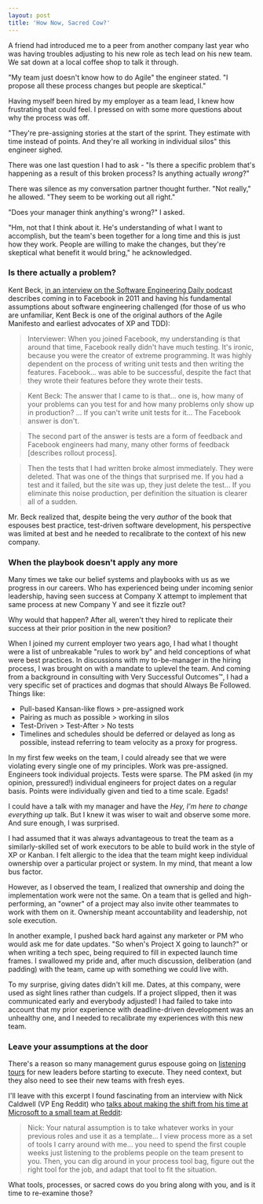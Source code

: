 ```yaml
---
layout: post
title: 'How Now, Sacred Cow?'
---
```


A friend had introduced me to a peer from another company last year who was having troubles adjusting to his new role as tech lead on his new team. We sat down at a local coffee shop to talk it through.

"My team just doesn't know how to do Agile" the engineer stated. "I propose all these process changes but people are  skeptical."

Having myself been hired by my employer as a team lead, I knew how frustrating that could feel. I pressed on with some more questions about why the process was off.

"They're pre-assigning stories at the start of the sprint. They estimate with time instead of points. And they're all working in individual silos" this engineer sighed.

There was one last question I had to ask - "Is there a specific problem that's happening as a result of this broken process? Is anything actually *wrong*?"

There was silence as my conversation partner thought further. "Not really," he allowed. "They seem to be working out all right."

"Does your manager think anything's wrong?" I asked.

"Hm, not that I think about it. He's understanding of what I want to accomplish, but the team's been together for a long time and this is just how they work. People are willing to make the changes, but they're skeptical what benefit it would bring," he acknowledged.

### Is there actually a problem?

Kent Beck, [in an interview on the Software Engineering Daily podcast](https://softwareengineeringdaily.com/2019/08/28/facebook-engineering-process-with-kent-beck/) describes coming in to Facebook in 2011 and having his fundamental assumptions about software engineering challenged (for those of us who are unfamiliar, Kent Beck is one of the original authors of the Agile Manifesto and earliest advocates of XP and TDD):

> Interviewer: When you joined Facebook, my understanding is that around that time, Facebook really didn't have much testing. It's ironic, because you were the creator of extreme programming. It was highly dependent on the process of writing unit tests and then writing the features. Facebook... was able to be successful, despite the fact that they wrote their features before they wrote their tests.

> Kent Beck: The answer that I came to is that... one is, how many of your problems can you test for and how many problems only show up in production? ... If you can't write unit tests for it... The Facebook answer is don't.

> The second part of the answer is tests are a form of feedback and Facebook engineers had many, many other forms of feedback [describes rollout process].

> Then the tests that I had written broke almost immediately. They were deleted. That was one of
the things that surprised me. If you had a test and it failed, but the site was up, they just delete
the test... If you eliminate this noise production, per definition the situation is clearer all of a
sudden. 

Mr. Beck realized that, despite being the very *author* of the book that espouses best practice, test-driven software development, his perspective was limited at best and he needed to recalibrate to the context of his new company.

### When the playbook doesn't apply any more

Many times we take our belief systems and playbooks with us as we progress in our careers. Who has experienced being under incoming senior leadership, having seen success at Company X attempt to implement that same process at new Company Y and see it fizzle out?

Why would that happen? After all, weren't they hired to replicate their success at their prior position in the new position?

When I joined my current employer two years ago, I had what I thought were a list of unbreakable "rules to work by" and held conceptions of what were best practices. In discussions with my to-be-manager in the hiring process, I was brought on with a mandate to uplevel the team. And coming from a background in consulting with Very Successful Outcomes™, I had a very specific set of practices and dogmas that should Always Be Followed. Things like:

* Pull-based Kansan-like flows > pre-assigned work
* Pairing as much as possible > working in silos
* Test-Driven > Test-After > No tests
* Timelines and schedules should be deferred or delayed as long as possible, instead referring to team velocity as a proxy for progress.

In my first few weeks on the team, I could already see that we were violating every single one of my principles. Work was pre-assigned. Engineers took individual projects. Tests were sparse. The PM asked (in my opinion, pressured!) individual engineers for project dates on a regular basis. Points were individually given and tied to a time scale. Egads!

I could have a talk with my manager and have the *Hey, I'm here to change everything up* talk. But I knew it was wiser to wait and observe some more. And sure enough, I was surprised.

I had assumed that it was always advantageous to treat the team as a similarly-skilled set of work executors to be able to build work in the style of XP or Kanban. I felt allergic to the idea that the team might keep individual ownership over a particular project or system. In my mind, that meant a low bus factor.

However, as I observed the team, I realized that ownership and doing the implementation work were not the same. On a team that is gelled and high-performing, an "owner" of a project may also invite other teammates to work with them on it. Ownership meant accountability and leadership, not sole execution.

In another example, I pushed back hard against any marketer or PM who would ask me for date updates. "So when's Project X going to launch?" or when writing a tech spec, being required to fill in expected launch time frames. I swallowed my pride and, after much discussion, deliberation (and padding) with the team, came up with something we could live with.

To my surprise, giving dates didn't kill me. Dates, at this company, were used as sight lines rather than cudgels. If a project slipped, then it was communicated early and everybody adjusted! I had failed to take into account that my prior experience with deadline-driven development was an unhealthy one, and I needed to recalibrate my experiences with this new team.

### Leave your assumptions at the door

There's a reason so many management gurus espouse going on [listening tours](https://hbr.org/tip/2017/06/new-managers-take-a-listening-tour-to-understand-your-companys-strategy) for new leaders before starting to execute. They need context, but they also need to see their new teams with fresh eyes.

I'll leave with this excerpt I found fascinating from an interview with Nick Caldwell (VP Eng Reddit) who [talks about making the shift from his time at Microsoft to a small team at Reddit](https://www.intercom.com/blog/podcasts/reddits-nick-caldwell-engineering-leadership/):

> Nick: Your natural assumption is to take whatever works in your previous roles and use it as a template... I view process more as a set of tools I carry around with me... you need to spend the first couple weeks just listening to the problems people on the team present to you. Then, you can dig around in your process tool bag, figure out the right tool for the job, and adapt that tool to fit the situation.

What tools, processes, or sacred cows do you bring along with you, and is it time to re-examine those?

